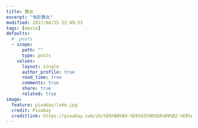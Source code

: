 ```yaml
---
title: 舞女
excerpt: "电影舞女"
modified: 2017/04/15 12:49:33 
tags: [movie]
defaults:
  # _posts
  - scope:
      path: ""
      type: posts
    values:
      layout: single
      author_profile: true
      read_time: true
      comments: true
      share: true
      related: true
image:
  feature: pixabay/lake.jpg
  credit: Pixabay
  creditlink: https://pixabay.com/zh/%E6%B0%B4-%E8%93%9D%E8%89%B2-%E8%A1%A8%E9%9D%A2-%E6%B5%B7-%E6%B5%B7%E6%B4%8B-%E6%B6%B2%E4%BD%93-%E5%A4%A9%E7%A9%BA-%E5%9C%B0%E5%B9%B3%E7%BA%BF-%E7%BB%BF%E6%9D%BE%E7%9F%B3-%E7%BA%B9%E7%90%86-768745/
---
```

